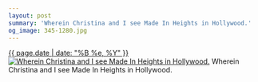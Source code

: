 ```yaml
---
layout: post
summary: 'Wherein Christina and I see Made In Heights in Hollywood.'
og_image: 345-1280.jpg
---
```


<p>
  <time><a href="/345">{{ page.date | date: "%B %e, %Y" }}</a></time>
  <a href="/345"><img src="{{ site.assets_url }}/345-640.jpg" srcset="{{ site.assets_url }}/345-1280.jpg 1280w, {{ site.assets_url }}/345-960.jpg 960w, {{ site.assets_url }}/345-640.jpg 640w, {{ site.assets_url }}/345-320.jpg 320w" sizes="(min-width: 700px) 50vw, calc(100vw - 2rem)" alt="Wherein Christina and I see Made In Heights in Hollywood." /></a>
  <span>Wherein Christina and I see Made In Heights in Hollywood.</span>
</p>
